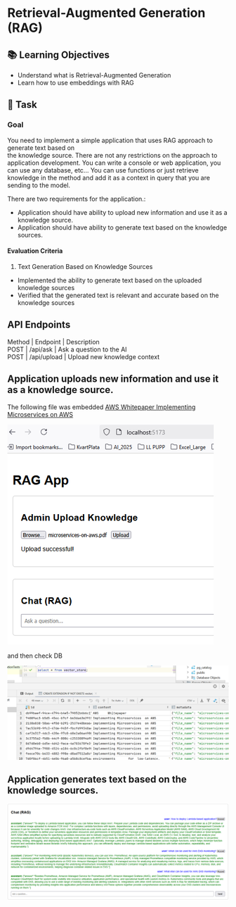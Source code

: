 # Retrieval-Augmented Generation (RAG)

## 📚 Learning Objectives
- Understand what is Retrieval-Augmented Generation
- Learn how to use embeddings with RAG

## 📑 Task

### Goal
You need to implement a simple application that uses RAG approach to generate text based on <br/>the knowledge source.
There are not any restrictions on the approach to application development.
You can write a console or web application, you can use any database, etc...
You can use functions or just retrieve knowledge in the method and add it as a context in query that you are sending to the model.

There are two requirements for the application.:
- Application should have ability to upload new information and use it as a knowledge source.
- Application should have ability to generate text based on the knowledge sources.


#### Evaluation Criteria
1. Text Generation Based on Knowledge Sources
- Implemented the ability to generate text based on the uploaded knowledge sources
- Verified that the generated text is relevant and accurate based on the knowledge sources

## API Endpoints

Method | Endpoint | Description <br/>
POST | /api/ask | Ask a question to the AI <br/>
POST | /api/upload | Upload new knowledge context <br/>

## Application uploads new information and use it as a knowledge source.
The following file was embedded [AWS Whitepaper Implementing Microservices on AWS](https://docs.aws.amazon.com/pdfs/whitepapers/latest/microservices-on-aws/microservices-on-aws.pdf)

![img.png](img.png)

and then check DB

![img_1.png](img_1.png)

## Application generates text based on the knowledge sources.

![img_2.png](img_2.png)







